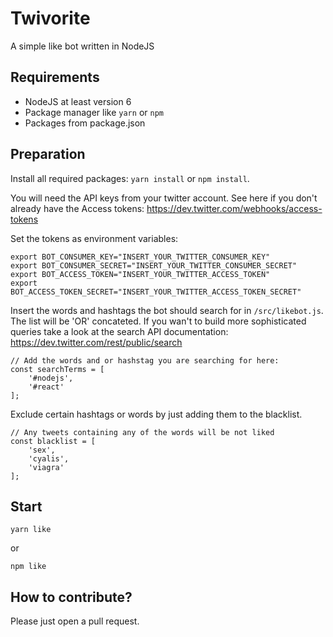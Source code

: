 # Twivorite

A simple like bot written in NodeJS

## Requirements
- NodeJS at least version 6
- Package manager like `yarn` or `npm`
- Packages from package.json

## Preparation
Install all required packages: `yarn install` or `npm install`.

You will need the API keys from your twitter account.
See here if you don't already have the Access tokens: https://dev.twitter.com/webhooks/access-tokens

Set the tokens as environment variables:
```
export BOT_CONSUMER_KEY="INSERT_YOUR_TWITTER_CONSUMER_KEY"
export BOT_CONSUMER_SECRET="INSERT_YOUR_TWITTER_CONSUMER_SECRET"
export BOT_ACCESS_TOKEN="INSERT_YOUR_TWITTER_ACCESS_TOKEN"
export BOT_ACCESS_TOKEN_SECRET="INSERT_YOUR_TWITTER_ACCESS_TOKEN_SECRET"
```

Insert the words and hashtags the bot should search for in `/src/likebot.js`.
The list will be 'OR' concateted. If you wan't to build more sophisticated queries take a look at the search API documentation: https://dev.twitter.com/rest/public/search

```
// Add the words and or hashstag you are searching for here:
const searchTerms = [
    '#nodejs',
    '#react'
];
```

Exclude certain hashtags or words by just adding them to the blacklist.
```
// Any tweets containing any of the words will be not liked
const blacklist = [
    'sex',
    'cyalis',
    'viagra'
];
```

## Start
```
yarn like
```
or
```
npm like
```

## How to contribute?
Please just open a pull request.
